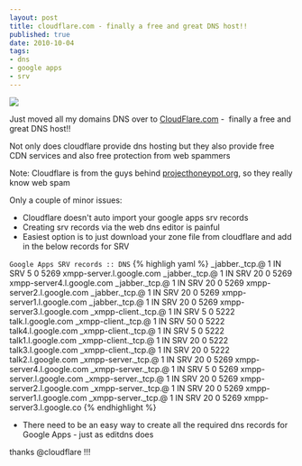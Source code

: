 ```yaml
--- 
layout: post
title: cloudflare.com - finally a free and great DNS host!!
published: true
date: 2010-10-04
tags: 
- dns
- google apps
- srv
---
```

![](http://i.imgur.com/sG0wa.png )

Just moved all my domains DNS over to [CloudFlare.com](http://cloudflare.com) -  finally a free and great DNS host!!
 
Not only does cloudflare provide dns hosting but they also provide free CDN services and also free protection from web spammers

Note: Cloudflare is from the guys behind [projecthoneypot.org](http://projecthoneypot.org), so they really know web spam
 
Only a couple of minor issues:

* Cloudflare doesn't auto import your google apps srv records
* Creating srv records via the web dns editor is painful
* Easiest option is to just download your zone file from cloudflare and add in the below records for SRV

`Google Apps SRV records :: DNS`
{% highligh yaml %}
_jabber._tcp.@  1   IN  SRV 5   0   5269    xmpp-server.l.google.com
_jabber._tcp.@  1   IN  SRV 20  0   5269    xmpp-server4.l.google.com
_jabber._tcp.@  1   IN  SRV 20  0   5269    xmpp-server2.l.google.com
_jabber._tcp.@  1   IN  SRV 20  0   5269    xmpp-server1.l.google.com
_jabber._tcp.@  1   IN  SRV 20  0   5269    xmpp-server3.l.google.com
_xmpp-client._tcp.@ 1   IN  SRV 5   0   5222    talk.l.google.com
_xmpp-client._tcp.@ 1   IN  SRV 50  0   5222    talk4.l.google.com
_xmpp-client._tcp.@ 1   IN  SRV 5   0   5222    talk1.l.google.com
_xmpp-client._tcp.@ 1   IN  SRV 20  0   5222    talk3.l.google.com
_xmpp-client._tcp.@ 1   IN  SRV 20  0   5222    talk2.l.google.com
_xmpp-server._tcp.@ 1   IN  SRV 20  0   5269    xmpp-server4.l.google.com
_xmpp-server._tcp.@ 1   IN  SRV 5   0   5269    xmpp-server.l.google.com
_xmpp-server._tcp.@ 1   IN  SRV 20  0   5269    xmpp-server2.l.google.com
_xmpp-server._tcp.@ 1   IN  SRV 20  0   5269    xmpp-server1.l.google.com
_xmpp-server._tcp.@ 1   IN  SRV 20  0   5269    xmpp-server3.l.google.co
{% endhighlight %}

* There need to be an easy way to create all the required dns records for Google Apps - just as editdns does
 
thanks @cloudflare !!!


